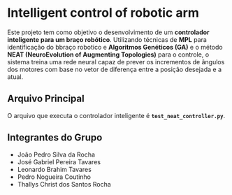 # Intelligent control of robotic arm

Este projeto tem como objetivo o desenvolvimento de um **controlador inteligente para um braço robótico**. Utilizando técnicas de **MPL** para identificação do bbraço robotico e **Algoritmos Genéticos (GA)** e o método **NEAT (NeuroEvolution of Augmenting Topologies)** para o controle, o sistema treina uma rede neural capaz de prever os incrementos de ângulos dos motores com base no vetor de diferença entre a posição desejada e a atual.


## Arquivo Principal

O arquivo que executa o controlador inteligente é **`test_neat_controller.py`**.

## Integrantes do Grupo

- João Pedro Silva da Rocha  
- José Gabriel Pereira Tavares  
- Leonardo Brahim Tavares  
- Pedro Nogueira Coutinho  
- Thallys Christ dos Santos Rocha
